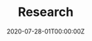 ---
title: "Research"
summary: Current research
date: "2020-07-28-01T00:00:00Z"
type: widget_page
---